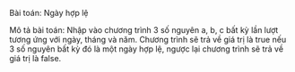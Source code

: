 Bài toán: Ngày hợp lệ

Mô tả bài toán: Nhập vào chương trình 3 số nguyên a, b, c bất kỳ lần lượt tương ứng với ngày, tháng và năm. Chương trình sẽ trả về giá trị là true nếu 3 số nguyên bất kỳ đó là một ngày hợp lệ, ngược lại chương trình sẽ trả về giá trị là false.


